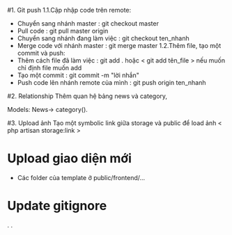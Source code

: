 #1. Git push
1.1.Cập nhập code trên remote:
- Chuyển sang nhánh master              : git checkout master
- Pull code                             : git pull master origin
- Chuyển sang nhánh đang làm việc       : git checkout ten_nhanh
- Merge code với nhánh master           : git merge master
1.2.Thêm file, tạo một commit và push:
- Thêm cách file đã làm việc            : git add . hoặc < git add tên_file > nếu muốn chỉ định file muốn add
- Tạo một commit                        : git commit -m "lời nhắn"
- Push code lên nhánh remote của mình   : git push origin ten_nhanh

#2. Relationship
Thêm quan hệ bảng news và category,

Models: News-> category(). 

#3. Upload ảnh
Tạo một symbolic link giữa storage và public để load ảnh
< php artisan storage:link >

# Upload giao diện mới
- Các folder của template ở public/frontend/...

# Update gitignore
.
.
